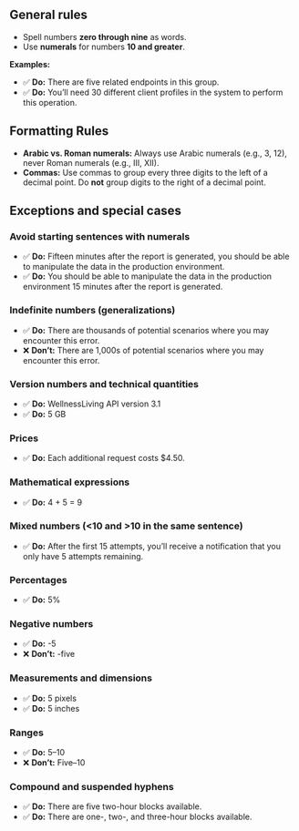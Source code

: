 ## General rules

* Spell numbers **zero through nine** as words.
* Use **numerals** for numbers **10 and greater**.

**Examples:**

* ✅ **Do:** There are five related endpoints in this group.
* ✅ **Do:** You’ll need 30 different client profiles in the system to perform this operation.

## Formatting Rules

* **Arabic vs. Roman numerals:** Always use Arabic numerals (e.g., 3, 12), never Roman numerals (e.g., III, XII).
* **Commas:** Use commas to group every three digits to the left of a decimal point. Do **not** group digits to the right of a decimal point.

## Exceptions and special cases

### Avoid starting sentences with numerals

* ✅ **Do:** Fifteen minutes after the report is generated, you should be able to manipulate the data in the production environment.
* ✅ **Do:** You should be able to manipulate the data in the production environment 15 minutes after the report is generated.

### Indefinite numbers (generalizations)

* ✅ **Do:** There are thousands of potential scenarios where you may encounter this error.
* ❌ **Don’t:** There are 1,000s of potential scenarios where you may encounter this error.

### Version numbers and technical quantities

* ✅ **Do:** WellnessLiving API version 3.1
* ✅ **Do:** 5 GB

### Prices

* ✅ **Do:** Each additional request costs $4.50.

### Mathematical expressions

* ✅ **Do:** 4 + 5 = 9

### Mixed numbers (<10 and >10 in the same sentence)

* ✅ **Do:** After the first 15 attempts, you’ll receive a notification that you only have 5 attempts remaining.

### Percentages

* ✅ **Do:** 5%

### Negative numbers

* ✅ **Do:** -5
* ❌ **Don’t:** -five

### Measurements and dimensions

* ✅ **Do:** 5 pixels
* ✅ **Do:** 5 inches

### Ranges

* ✅ **Do:** 5–10
* ❌ **Don’t:** Five–10

### Compound and suspended hyphens

* ✅ **Do:** There are five two-hour blocks available.
* ✅ **Do:** There are one-, two-, and three-hour blocks available.
